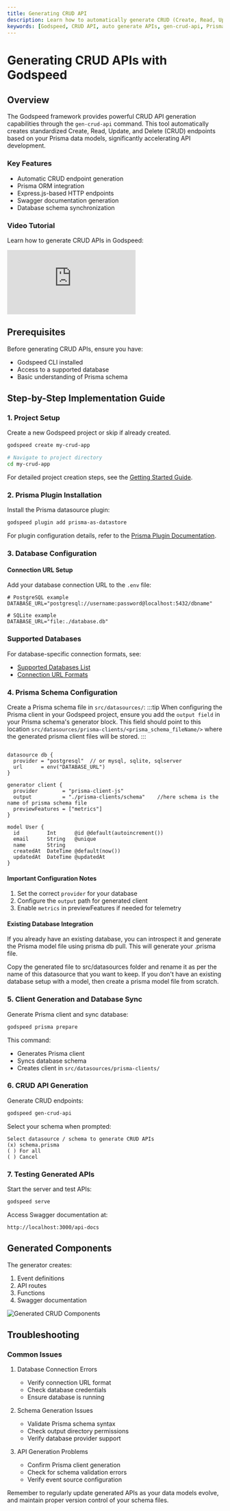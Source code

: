 ```yaml
---
title: Generating CRUD API
description: Learn how to automatically generate CRUD (Create, Read, Update, Delete) APIs in Godspeed using the gen-crud-api command and Prisma. This guide covers the steps from project creation and plugin installation to setting up your database connection, creating a Prisma schema, generating the client, and finally generating and testing the CRUD APIs.
keywords: [Godspeed, CRUD API, auto generate APIs, gen-crud-api, Prisma, database integration, ORM, REST API, crud api tutorial, mysql, postgresql, mongodb, sqlserver, sqllite]
---
```


# Generating CRUD APIs with Godspeed

## Overview

The Godspeed framework provides powerful CRUD API generation capabilities through the `gen-crud-api` command. This tool automatically creates standardized Create, Read, Update, and Delete (CRUD) endpoints based on your Prisma data models, significantly accelerating API development.

### Key Features
- Automatic CRUD endpoint generation
- Prisma ORM integration
- Express.js-based HTTP endpoints
- Swagger documentation generation
- Database schema synchronization

### Video Tutorial
Learn how to generate CRUD APIs in Godspeed:

<div style={{ position: 'relative', paddingBottom: '56.25%', height: 0, overflow: 'hidden' }}>
<iframe style={{ position: 'absolute', top: 0, left: 0, width: '100%', height: '100%' }} src="https://www.youtube.com/embed/UOtFzRaoQnE?si=P_NqkqfdBVY1jJop" frameborder="0" allowfullscreen></iframe>
</div>

## Prerequisites

Before generating CRUD APIs, ensure you have:
- Godspeed CLI installed
- Access to a supported database
- Basic understanding of Prisma schema

## Step-by-Step Implementation Guide

### 1. Project Setup

Create a new Godspeed project or skip if already created.
```bash
godspeed create my-crud-app

# Navigate to project directory
cd my-crud-app
```

For detailed project creation steps, see the [Getting Started Guide](./guide/get-started.md#step-2:-create-a-project-and-start-the-server).

### 2. Prisma Plugin Installation

Install the Prisma datasource plugin:
```bash
godspeed plugin add prisma-as-datastore
```

For plugin configuration details, refer to the [Prisma Plugin Documentation](./datasources/datasource-plugins/Prisma%20Datasource.md#add-plugin).

### 3. Database Configuration

#### Connection URL Setup
Add your database connection URL to the `.env` file:

```env
# PostgreSQL example
DATABASE_URL="postgresql://username:password@localhost:5432/dbname"

# SQLite example
DATABASE_URL="file:./database.db"
```

### Supported Databases

For database-specific connection formats, see:
- [Supported Databases List](/docs/microservices-framework/databases/Overview#list-of-currently-supported-databases)
- [Connection URL Formats](/docs/microservices-framework/databases/MySQL#connection-url)

### 4. Prisma Schema Configuration

Create a Prisma schema file in `src/datasources/`:
:::tip
When configuring the Prisma client in your Godspeed project, ensure you add the `output field` in your Prisma schema's generator block. This field should point to this location `src/datasources/prisma-clients/<prisma_schema_fileName/>` where the generated prisma client files will be stored.
:::

```prisma title=src/datasources/schema.prisma

datasource db {
  provider = "postgresql"  // or mysql, sqlite, sqlserver
  url      = env("DATABASE_URL")
}

generator client {
  provider        = "prisma-client-js"
  output          = "./prisma-clients/schema"    //here schema is the name of prisma schema file
  previewFeatures = ["metrics"]
}

model User {
  id         Int      @id @default(autoincrement())
  email      String   @unique
  name       String
  createdAt  DateTime @default(now())
  updatedAt  DateTime @updatedAt
}
```

#### Important Configuration Notes
1. Set the correct `provider` for your database
2. Configure the `output` path for generated client
3. Enable `metrics` in previewFeatures if needed for telemetry

#### Existing Database Integration

If you already have an existing database, you can introspect it and generate the Prisma model file using prisma db pull. This will generate your .prisma file.

Copy the generated file to src/datasources folder and rename it as per the name of this datasource that you want to keep. If you don't have an existing database setup with a model, then create a prisma model file from scratch.


### 5. Client Generation and Database Sync

Generate Prisma client and sync database:
```bash
godspeed prisma prepare
```

This command:
- Generates Prisma client
- Syncs database schema
- Creates client in `src/datasources/prisma-clients/`

### 6. CRUD API Generation

Generate CRUD endpoints:
```bash
godspeed gen-crud-api
```

Select your schema when prompted:
```
Select datasource / schema to generate CRUD APIs
(x) schema.prisma
( ) For all
( ) Cancel
```

### 7. Testing Generated APIs

Start the server and test APIs:
```bash
godspeed serve
```

Access Swagger documentation at:
```
http://localhost:3000/api-docs
```

## Generated Components

The generator creates:
1. Event definitions
2. API routes
3. Functions
4. Swagger documentation

![Generated CRUD Components](../../static/img/generated_crud_api.png)

## Troubleshooting

### Common Issues

1. Database Connection Errors
   - Verify connection URL format
   - Check database credentials
   - Ensure database is running

2. Schema Generation Issues
   - Validate Prisma schema syntax
   - Check output directory permissions
   - Verify database provider support

3. API Generation Problems
   - Confirm Prisma client generation
   - Check for schema validation errors
   - Verify event source configuration

Remember to regularly update generated APIs as your data models evolve, and maintain proper version control of your schema files.
